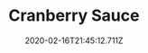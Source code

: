 ---
templateKey: blog-post
title: Cranberry Sauce
type: cooking
energy: 125
health: 56
description: A festive treat. 
featuredpost: false
date: 2020-02-16T21:45:12.711Z
featuredimage: /img/Cranberry_Sauce.png
sellPrice: 120
tags:
  - Cranberries
  - Sugar
  - edible
---